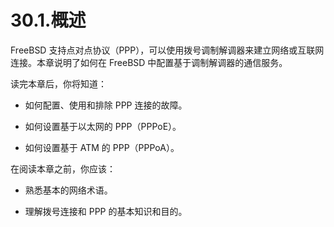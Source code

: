 # 30.1.概述

FreeBSD 支持点对点协议（PPP），可以使用拨号调制解调器来建立网络或互联网连接。本章说明了如何在 FreeBSD 中配置基于调制解调器的通信服务。

读完本章后，你将知道：

- 如何配置、使用和排除 PPP 连接的故障。

- 如何设置基于以太网的 PPP（PPPoE）。

- 如何设置基于 ATM 的 PPP（PPPoA）。

在阅读本章之前，你应该：

- 熟悉基本的网络术语。

- 理解拨号连接和 PPP 的基本知识和目的。
